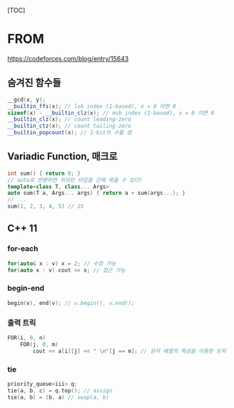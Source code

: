[TOC]

# FROM

https://codeforces.com/blog/entry/15643

## 숨겨진 함수들

```cpp
__gcd(x, y);
__builtin_ffs(x); // lsb index (1-based), x = 0 이면 0
sizeof(x) - __builtin_clz(x); // msb index (1-based), x = 0 이면 0
__builtin_clz(x); // count leading-zero
__builtin_ctz(x); // count tailing-zero
__builtin_popcount(x); // 1-bit의 수를 셈
```

## Variadic Function, 매크로

```cpp
int sum() { return 0; }
// auto로 반환하면 뒤섞인 타입들 간에 묶을 수 있다!
template<class T, class... Args> 
auto sum(T a, Args... args) { return a + sum(args...); }
// ...
sum(1, 2, 3, 4, 5) // 15
```

## C++ 11

###  for-each

```cpp
for(auto& x : v) x = 2; // 수정 가능
for(auto x : v) cout << x; // 접근 가능
```

### begin-end

```cpp
begin(v), end(v); // v.begin(), v.end();
```

### 출력 트릭

```cpp
FOR(i, 0, n) 
    FOR(j, 0, m)
    	cout << a[i][j] << " \n"[j == m]; // 문자 배열의 특성을 이용한 트릭
```

### tie

```cpp
priority_queue<iii> q;
tie(a, b, c) = q.top(); // assign
tie(a, b) = (b, a) // swap(a, b)
```



